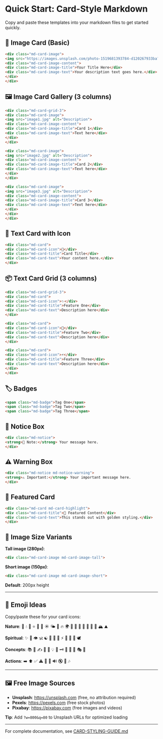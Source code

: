 # Quick Start: Card-Style Markdown

Copy and paste these templates into your markdown files to get started quickly.

## 📸 Image Card (Basic)

```html
<div class="md-card-image">
<img src="https://images.unsplash.com/photo-1519681393784-d120267933ba?w=800&q=80" alt="Your alt text">
<div class="md-card-image-content">
<div class="md-card-image-title">Your Title Here</div>
<div class="md-card-image-text">Your description text goes here.</div>
</div>
</div>
```

## 🖼️ Image Card Gallery (3 columns)

```html
<div class="md-card-grid-3">
<div class="md-card-image">
<img src="image1.jpg" alt="Description">
<div class="md-card-image-content">
<div class="md-card-image-title">Card 1</div>
<div class="md-card-image-text">Text here</div>
</div>
</div>

<div class="md-card-image">
<img src="image2.jpg" alt="Description">
<div class="md-card-image-content">
<div class="md-card-image-title">Card 2</div>
<div class="md-card-image-text">Text here</div>
</div>
</div>

<div class="md-card-image">
<img src="image3.jpg" alt="Description">
<div class="md-card-image-content">
<div class="md-card-image-title">Card 3</div>
<div class="md-card-image-text">Text here</div>
</div>
</div>
</div>
```

## 💎 Text Card with Icon

```html
<div class="md-card">
<div class="md-card-icon">🌊</div>
<div class="md-card-title">Card Title</div>
<div class="md-card-text">Your content here.</div>
</div>
```

## 📦 Text Card Grid (3 columns)

```html
<div class="md-card-grid-3">
<div class="md-card">
<div class="md-card-icon">✨</div>
<div class="md-card-title">Feature One</div>
<div class="md-card-text">Description here</div>
</div>

<div class="md-card">
<div class="md-card-icon">🌙</div>
<div class="md-card-title">Feature Two</div>
<div class="md-card-text">Description here</div>
</div>

<div class="md-card">
<div class="md-card-icon">⚡</div>
<div class="md-card-title">Feature Three</div>
<div class="md-card-text">Description here</div>
</div>
</div>
```

## 🏷️ Badges

```html
<span class="md-badge">Tag One</span>
<span class="md-badge">Tag Two</span>
<span class="md-badge">Tag Three</span>
```

## 📝 Notice Box

```html
<div class="md-notice">
<strong>📖 Note:</strong> Your message here.
</div>
```

## ⚠️ Warning Box

```html
<div class="md-notice md-notice-warning">
<strong>⚠️ Important:</strong> Your important message here.
</div>
```

## 🌟 Featured Card

```html
<div class="md-card md-card-highlight">
<div class="md-card-title">🎯 Featured Content</div>
<div class="md-card-text">This stands out with golden styling.</div>
</div>
```

## 📏 Image Size Variants

**Tall image (280px)**:
```html
<div class="md-card-image md-card-image-tall">
```

**Short image (150px)**:
```html
<div class="md-card-image md-card-image-short">
```

**Default**: 200px height

---

## 🎨 Emoji Ideas

Copy/paste these for your card icons:

**Nature**: 🌊 💧 🌙 ⭐ 🌅 🌄 ☀️ 🌤️ 🌈 🔥 🌍 💨 🌸 🌺 🍃 🌿 🌳 🌲 🏔️ ⛰️

**Spiritual**: ✨ 🔮 👁️ 🕉️ ☯️ 🧘 🙏 💫 ⚡ 🌟 💎 🦋 🕊️

**Concepts**: 📚 📖 ✍️ 💭 🧠 💡 🎯 🗝️ 🚪 🔑 🎨 🎭 🎪

**Actions**: ➡️ ⬆️ ✅ ⚠️ 📍 🔔 🔊 🔇 🎵 🎶

---

## 🖼️ Free Image Sources

- **Unsplash**: https://unsplash.com (free, no attribution required)
- **Pexels**: https://pexels.com (free stock photos)
- **Pixabay**: https://pixabay.com (free images and videos)

**Tip**: Add `?w=800&q=80` to Unsplash URLs for optimized loading

---

For complete documentation, see [CARD-STYLING-GUIDE.md](./CARD-STYLING-GUIDE.md)
